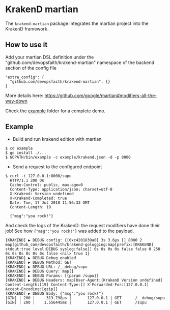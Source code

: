 # KrakenD martian

The `krakend-martian` package integrates the martian project into the KrakenD framework.

## How to use it

Add your martian DSL definition under the "github.com/devopsfaith/krakend-martian" namespace of the backend section of the config file

```
"extra_config": {
  "github.com/devopsfaith/krakend-martian": {}
}
```

More details here: https://github.com/google/martian#modifiers-all-the-way-down

Check the [example](https://github.com/devopsfaith/krakend-martian/tree/master/example) folder for a complete demo.

## Example

* Build and run krakend edition with martian

```
$ cd example
$ go install ./...
$ GOPATH/bin/example -c example/krakend.json -d -p 8000
```

* Send a request to the configured endpoint

```
$ curl -i 127.0.0.1:8000/supu
  HTTP/1.1 200 OK
  Cache-Control: public, max-age=0
  Content-Type: application/json; charset=utf-8
  X-Krakend: Version undefined
  X-Krakend-Completed: true
  Date: Tue, 17 Jul 2018 11:56:33 GMT
  Content-Length: 19

  {"msg":"you rock!"}
 ```

And check the logs of the KrakenD: the request modifiers have done their job!
See how `{"msg":"you rock!"}` was added to the payload.

```
[KRAKEND] ▶ DEBUG config: {[0xc4201839a0] 3s 3.6µs [] 8000 2  map[github_com/devopsfaith/krakend-gologging:map[prefix:[KRAKEND] stdout:true level:DEBUG syslog:false]] 0s 0s 0s 0s false false 0 250 0s 0s 0s 0s 0s 0s false <nil> true 1}
[KRAKEND] ▶ DEBUG Debug enabled
[KRAKEND] ▶ DEBUG Method: GET
[KRAKEND] ▶ DEBUG URL: /__debug/supu
[KRAKEND] ▶ DEBUG Query: map[]
[KRAKEND] ▶ DEBUG Params: [{param /supu}]
[KRAKEND] ▶ DEBUG Headers: map[User-Agent:[KrakenD Version undefined] Content-Length:[19] Content-Type:[] X-Forwarded-For:[127.0.0.1] Accept-Encoding:[gzip]]
[KRAKEND] ▶ DEBUG Body: {"msg":"you rock!"}
[GIN] | 200 |     313.798µs |       127.0.0.1 | GET      /__debug/supu
[GIN] | 200 |    1.556445ms |       127.0.0.1 | GET      /supu
```
